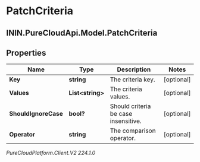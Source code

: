 # PatchCriteria

## ININ.PureCloudApi.Model.PatchCriteria

## Properties

|Name | Type | Description | Notes|
|------------ | ------------- | ------------- | -------------|
| **Key** | **string** | The criteria key. | [optional] |
| **Values** | **List&lt;string&gt;** | The criteria values. | [optional] |
| **ShouldIgnoreCase** | **bool?** | Should criteria be case insensitive. | [optional] |
| **Operator** | **string** | The comparison operator. | [optional] |



_PureCloudPlatform.Client.V2 224.1.0_
